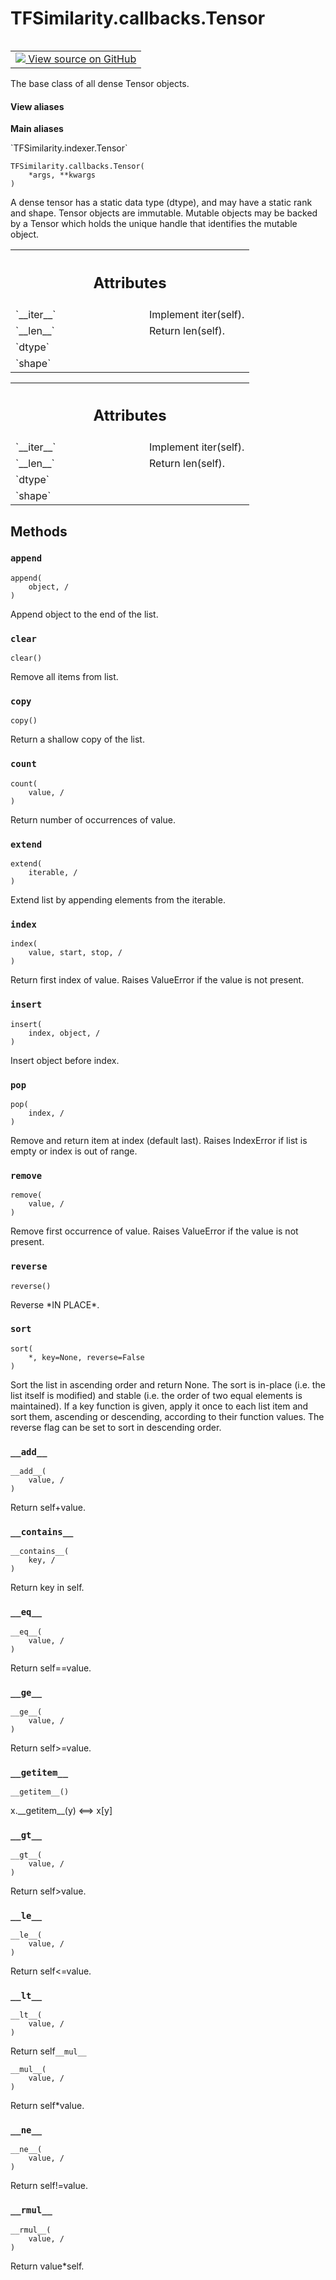 # TFSimilarity.callbacks.Tensor
<!-- Insert buttons and diff -->
<table class="tfo-notebook-buttons tfo-api nocontent" align="left">
<td>
  <a target="_blank" href="https://github.com/tensorflow/similarity/blob/main/tensorflow_similarity/types.py#L31-L52">
    <img src="https://www.tensorflow.org/images/GitHub-Mark-32px.png" />
    View source on GitHub
  </a>
</td>
</table>

The base class of all dense Tensor objects.
<section class="expandable">
  <h4 class="showalways">View aliases</h4>
  <p>
<b>Main aliases</b>
<p>`TFSimilarity.indexer.Tensor`</p>
</p>
</section>
<pre class="devsite-click-to-copy prettyprint lang-py tfo-signature-link">
<code>TFSimilarity.callbacks.Tensor(
    *args, **kwargs
)
</code></pre>

<!-- Placeholder for "Used in" -->
A dense tensor has a static data type (dtype), and may have a static rank
and shape. Tensor objects are immutable. Mutable objects may be backed by
a Tensor which holds the unique handle that identifies the mutable object.
<!-- Tabular view -->
 <table class="responsive fixed orange">
<colgroup><col width="214px"><col></colgroup>
<tr><th colspan="2"><h2 class="add-link">Attributes</h2></th></tr>
<tr>
<td>
`__iter__`
</td>
<td>
Implement iter(self).
</td>
</tr><tr>
<td>
`__len__`
</td>
<td>
Return len(self).
</td>
</tr><tr>
<td>
`dtype`
</td>
<td>
</td>
</tr><tr>
<td>
`shape`
</td>
<td>
</td>
</tr>
</table>


<!-- Tabular view -->
 <table class="responsive fixed orange">
<colgroup><col width="214px"><col></colgroup>
<tr><th colspan="2"><h2 class="add-link">Attributes</h2></th></tr>
<tr>
<td>
`__iter__`
</td>
<td>
Implement iter(self).
</td>
</tr><tr>
<td>
`__len__`
</td>
<td>
Return len(self).
</td>
</tr><tr>
<td>
`dtype`
</td>
<td>
</td>
</tr><tr>
<td>
`shape`
</td>
<td>
</td>
</tr>
</table>

## Methods
<h3 id="append"><code>append</code></h3>
<pre class="devsite-click-to-copy prettyprint lang-py tfo-signature-link">
<code>append(
    object, /
)
</code></pre>
Append object to the end of the list.

<h3 id="clear"><code>clear</code></h3>
<pre class="devsite-click-to-copy prettyprint lang-py tfo-signature-link">
<code>clear()
</code></pre>
Remove all items from list.

<h3 id="copy"><code>copy</code></h3>
<pre class="devsite-click-to-copy prettyprint lang-py tfo-signature-link">
<code>copy()
</code></pre>
Return a shallow copy of the list.

<h3 id="count"><code>count</code></h3>
<pre class="devsite-click-to-copy prettyprint lang-py tfo-signature-link">
<code>count(
    value, /
)
</code></pre>
Return number of occurrences of value.

<h3 id="extend"><code>extend</code></h3>
<pre class="devsite-click-to-copy prettyprint lang-py tfo-signature-link">
<code>extend(
    iterable, /
)
</code></pre>
Extend list by appending elements from the iterable.

<h3 id="index"><code>index</code></h3>
<pre class="devsite-click-to-copy prettyprint lang-py tfo-signature-link">
<code>index(
    value, start, stop, /
)
</code></pre>
Return first index of value.
Raises ValueError if the value is not present.
<h3 id="insert"><code>insert</code></h3>
<pre class="devsite-click-to-copy prettyprint lang-py tfo-signature-link">
<code>insert(
    index, object, /
)
</code></pre>
Insert object before index.

<h3 id="pop"><code>pop</code></h3>
<pre class="devsite-click-to-copy prettyprint lang-py tfo-signature-link">
<code>pop(
    index, /
)
</code></pre>
Remove and return item at index (default last).
Raises IndexError if list is empty or index is out of range.
<h3 id="remove"><code>remove</code></h3>
<pre class="devsite-click-to-copy prettyprint lang-py tfo-signature-link">
<code>remove(
    value, /
)
</code></pre>
Remove first occurrence of value.
Raises ValueError if the value is not present.
<h3 id="reverse"><code>reverse</code></h3>
<pre class="devsite-click-to-copy prettyprint lang-py tfo-signature-link">
<code>reverse()
</code></pre>
Reverse *IN PLACE*.

<h3 id="sort"><code>sort</code></h3>
<pre class="devsite-click-to-copy prettyprint lang-py tfo-signature-link">
<code>sort(
    *, key=None, reverse=False
)
</code></pre>
Sort the list in ascending order and return None.
The sort is in-place (i.e. the list itself is modified) and stable (i.e. the
order of two equal elements is maintained).
If a key function is given, apply it once to each list item and sort them,
ascending or descending, according to their function values.
The reverse flag can be set to sort in descending order.
<h3 id="__add__"><code>__add__</code></h3>
<pre class="devsite-click-to-copy prettyprint lang-py tfo-signature-link">
<code>__add__(
    value, /
)
</code></pre>
Return self+value.

<h3 id="__contains__"><code>__contains__</code></h3>
<pre class="devsite-click-to-copy prettyprint lang-py tfo-signature-link">
<code>__contains__(
    key, /
)
</code></pre>
Return key in self.

<h3 id="__eq__"><code>__eq__</code></h3>
<pre class="devsite-click-to-copy prettyprint lang-py tfo-signature-link">
<code>__eq__(
    value, /
)
</code></pre>
Return self==value.

<h3 id="__ge__"><code>__ge__</code></h3>
<pre class="devsite-click-to-copy prettyprint lang-py tfo-signature-link">
<code>__ge__(
    value, /
)
</code></pre>
Return self>=value.

<h3 id="__getitem__"><code>__getitem__</code></h3>
<pre class="devsite-click-to-copy prettyprint lang-py tfo-signature-link">
<code>__getitem__()
</code></pre>
x.__getitem__(y) <==> x[y]

<h3 id="__gt__"><code>__gt__</code></h3>
<pre class="devsite-click-to-copy prettyprint lang-py tfo-signature-link">
<code>__gt__(
    value, /
)
</code></pre>
Return self>value.

<h3 id="__le__"><code>__le__</code></h3>
<pre class="devsite-click-to-copy prettyprint lang-py tfo-signature-link">
<code>__le__(
    value, /
)
</code></pre>
Return self<=value.

<h3 id="__lt__"><code>__lt__</code></h3>
<pre class="devsite-click-to-copy prettyprint lang-py tfo-signature-link">
<code>__lt__(
    value, /
)
</code></pre>
Return self<value.

<h3 id="__mul__"><code>__mul__</code></h3>
<pre class="devsite-click-to-copy prettyprint lang-py tfo-signature-link">
<code>__mul__(
    value, /
)
</code></pre>
Return self*value.

<h3 id="__ne__"><code>__ne__</code></h3>
<pre class="devsite-click-to-copy prettyprint lang-py tfo-signature-link">
<code>__ne__(
    value, /
)
</code></pre>
Return self!=value.

<h3 id="__rmul__"><code>__rmul__</code></h3>
<pre class="devsite-click-to-copy prettyprint lang-py tfo-signature-link">
<code>__rmul__(
    value, /
)
</code></pre>
Return value*self.


